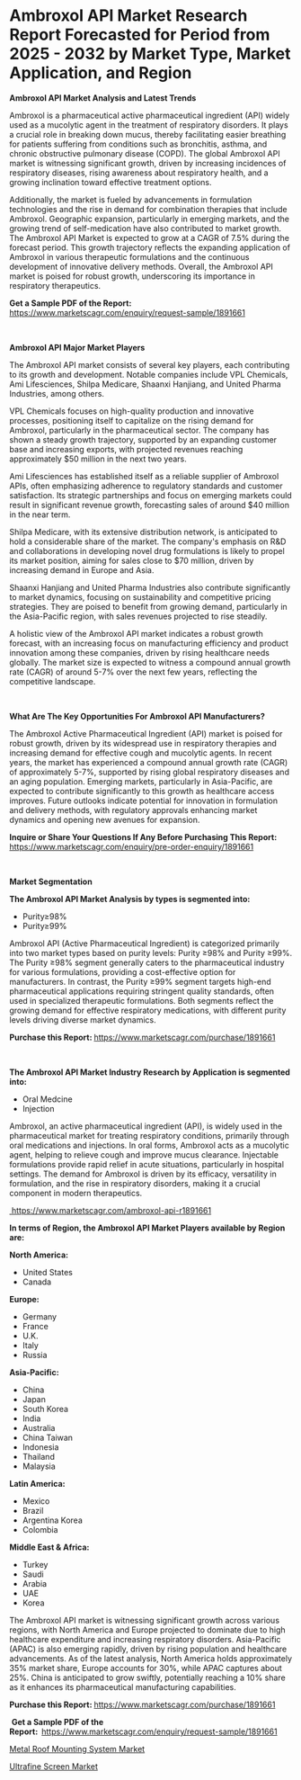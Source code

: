 <p><h1>Ambroxol API Market Research Report Forecasted for Period from 2025 -  2032 by Market Type, Market Application, and Region</h1></p><p><strong>Ambroxol API Market Analysis and Latest Trends</strong></p>
<p><p>Ambroxol is a pharmaceutical active pharmaceutical ingredient (API) widely used as a mucolytic agent in the treatment of respiratory disorders. It plays a crucial role in breaking down mucus, thereby facilitating easier breathing for patients suffering from conditions such as bronchitis, asthma, and chronic obstructive pulmonary disease (COPD). The global Ambroxol API market is witnessing significant growth, driven by increasing incidences of respiratory diseases, rising awareness about respiratory health, and a growing inclination toward effective treatment options.</p><p>Additionally, the market is fueled by advancements in formulation technologies and the rise in demand for combination therapies that include Ambroxol. Geographic expansion, particularly in emerging markets, and the growing trend of self-medication have also contributed to market growth. The Ambroxol API Market is expected to grow at a CAGR of 7.5% during the forecast period. This growth trajectory reflects the expanding application of Ambroxol in various therapeutic formulations and the continuous development of innovative delivery methods. Overall, the Ambroxol API market is poised for robust growth, underscoring its importance in respiratory therapeutics.</p></p>
<p><strong>Get a Sample PDF of the Report:&nbsp;</strong> <a href="https://www.marketscagr.com/enquiry/request-sample/1891661?utm_campaign=2106&utm_medium=2&utm_source=Github&utm_content=ia&utm_term=28032025&utm_id=ambroxol-api">https://www.marketscagr.com/enquiry/request-sample/1891661</a></p>
<p>&nbsp;</p>
<p><strong>Ambroxol API Major Market Players</strong></p>
<p><p>The Ambroxol API market consists of several key players, each contributing to its growth and development. Notable companies include VPL Chemicals, Ami Lifesciences, Shilpa Medicare, Shaanxi Hanjiang, and United Pharma Industries, among others.</p><p>VPL Chemicals focuses on high-quality production and innovative processes, positioning itself to capitalize on the rising demand for Ambroxol, particularly in the pharmaceutical sector. The company has shown a steady growth trajectory, supported by an expanding customer base and increasing exports, with projected revenues reaching approximately $50 million in the next two years.</p><p>Ami Lifesciences has established itself as a reliable supplier of Ambroxol APIs, often emphasizing adherence to regulatory standards and customer satisfaction. Its strategic partnerships and focus on emerging markets could result in significant revenue growth, forecasting sales of around $40 million in the near term.</p><p>Shilpa Medicare, with its extensive distribution network, is anticipated to hold a considerable share of the market. The company's emphasis on R&D and collaborations in developing novel drug formulations is likely to propel its market position, aiming for sales close to $70 million, driven by increasing demand in Europe and Asia.</p><p>Shaanxi Hanjiang and United Pharma Industries also contribute significantly to market dynamics, focusing on sustainability and competitive pricing strategies. They are poised to benefit from growing demand, particularly in the Asia-Pacific region, with sales revenues projected to rise steadily.</p><p>A holistic view of the Ambroxol API market indicates a robust growth forecast, with an increasing focus on manufacturing efficiency and product innovation among these companies, driven by rising healthcare needs globally. The market size is expected to witness a compound annual growth rate (CAGR) of around 5-7% over the next few years, reflecting the competitive landscape.</p></p>
<p>&nbsp;</p>
<p><strong>What Are The Key Opportunities For Ambroxol API Manufacturers?</strong></p>
<p><p>The Ambroxol Active Pharmaceutical Ingredient (API) market is poised for robust growth, driven by its widespread use in respiratory therapies and increasing demand for effective cough and mucolytic agents. In recent years, the market has experienced a compound annual growth rate (CAGR) of approximately 5-7%, supported by rising global respiratory diseases and an aging population. Emerging markets, particularly in Asia-Pacific, are expected to contribute significantly to this growth as healthcare access improves. Future outlooks indicate potential for innovation in formulation and delivery methods, with regulatory approvals enhancing market dynamics and opening new avenues for expansion.</p></p>
<p><strong>Inquire or Share Your Questions If Any Before Purchasing This Report:</strong> <a href="https://www.marketscagr.com/enquiry/pre-order-enquiry/1891661?utm_campaign=2106&utm_medium=2&utm_source=Github&utm_content=ia&utm_term=28032025&utm_id=ambroxol-api">https://www.marketscagr.com/enquiry/pre-order-enquiry/1891661</a></p>
<p>&nbsp;</p>
<p><strong>Market Segmentation</strong></p>
<p><strong>The Ambroxol API Market Analysis by types is segmented into:</strong></p>
<p><ul><li>Purity≥98%</li><li>Purity≥99%</li></ul></p>
<p><p>Ambroxol API (Active Pharmaceutical Ingredient) is categorized primarily into two market types based on purity levels: Purity ≥98% and Purity ≥99%. The Purity ≥98% segment generally caters to the pharmaceutical industry for various formulations, providing a cost-effective option for manufacturers. In contrast, the Purity ≥99% segment targets high-end pharmaceutical applications requiring stringent quality standards, often used in specialized therapeutic formulations. Both segments reflect the growing demand for effective respiratory medications, with different purity levels driving diverse market dynamics.</p></p>
<p><strong>Purchase this Report:&nbsp;</strong><a href="https://www.marketscagr.com/purchase/1891661?utm_campaign=2106&utm_medium=2&utm_source=Github&utm_content=ia&utm_term=28032025&utm_id=ambroxol-api">https://www.marketscagr.com/purchase/1891661</a></p>
<p>&nbsp;</p>
<p><strong>The Ambroxol API Market Industry Research by Application is segmented into:</strong></p>
<p><ul><li>Oral Medcine</li><li>Injection</li></ul></p>
<p><p>Ambroxol, an active pharmaceutical ingredient (API), is widely used in the pharmaceutical market for treating respiratory conditions, primarily through oral medications and injections. In oral forms, Ambroxol acts as a mucolytic agent, helping to relieve cough and improve mucus clearance. Injectable formulations provide rapid relief in acute situations, particularly in hospital settings. The demand for Ambroxol is driven by its efficacy, versatility in formulation, and the rise in respiratory disorders, making it a crucial component in modern therapeutics.</p></p>
<p><a href="https://www.marketscagr.com/ambroxol-api-r1891661?utm_campaign=2106&utm_medium=2&utm_source=Github&utm_content=ia&utm_term=28032025&utm_id=ambroxol-api">&nbsp;https://www.marketscagr.com/ambroxol-api-r1891661</a></p>
<p><strong>In terms of Region, the Ambroxol API Market Players available by Region are:</strong></p>
<p>
    <p> <strong> North America: </strong>
        <ul>
            <li>United States</li>
            <li>Canada</li>
        </ul>
        </p> 
    <p> <strong> Europe: </strong>
        <ul>
            <li>Germany</li>
            <li>France</li>
            <li>U.K.</li>
            <li>Italy</li>
            <li>Russia</li>
        </ul>
        </p> 
    <p> <strong> Asia-Pacific: </strong>
        <ul>
            <li>China</li>
            <li>Japan</li>
            <li>South Korea</li>
            <li>India</li>
            <li>Australia</li>
            <li>China Taiwan</li>
            <li>Indonesia</li>
            <li>Thailand</li>
            <li>Malaysia</li>
        </ul>
        </p> 
    <p> <strong> Latin America: </strong>
        <ul>
            <li>Mexico</li>
            <li>Brazil</li>
            <li>Argentina Korea</li>
            <li>Colombia</li>
        </ul>
        </p> 
    <p> <strong> Middle East & Africa: </strong>
        <ul>
            <li>Turkey</li>
            <li>Saudi</li>
            <li>Arabia</li>
            <li>UAE</li>
            <li>Korea</li>
        </ul>
    </p>
    </p>
<p><p>The Ambroxol API market is witnessing significant growth across various regions, with North America and Europe projected to dominate due to high healthcare expenditure and increasing respiratory disorders. Asia-Pacific (APAC) is also emerging rapidly, driven by rising population and healthcare advancements. As of the latest analysis, North America holds approximately 35% market share, Europe accounts for 30%, while APAC captures about 25%. China is anticipated to grow swiftly, potentially reaching a 10% share as it enhances its pharmaceutical manufacturing capabilities.</p></p>
<p><strong>Purchase this Report: </strong><a href="https://www.marketscagr.com/purchase/1891661?utm_campaign=2106&utm_medium=2&utm_source=Github&utm_content=ia&utm_term=28032025&utm_id=ambroxol-api">https://www.marketscagr.com/purchase/1891661</a></p>
<p>&nbsp;<strong>Get a Sample PDF of the Report:&nbsp;&nbsp;</strong><a href="https://www.marketscagr.com/enquiry/request-sample/1891661?utm_campaign=2106&utm_medium=2&utm_source=Github&utm_content=ia&utm_term=28032025&utm_id=ambroxol-api">https://www.marketscagr.com/enquiry/request-sample/1891661</a></p>
<p><strong></strong></p>
<p><p><a href="https://github.com/YashRP12/Market-Research-Report-List-7/blob/main/metal-roof-mounting-system-market.md?utm_campaign=2106&utm_medium=2&utm_source=Github&utm_content=ia&utm_term=28032025&utm_id=ambroxol-api">Metal Roof Mounting System Market</a></p><p><a href="https://github.com/JosephineMcguire65/Market-Research-Report-List-2/blob/main/ultrafine-screen-market.md?utm_campaign=2106&utm_medium=2&utm_source=Github&utm_content=ia&utm_term=28032025&utm_id=ambroxol-api">Ultrafine Screen Market</a></p></p>